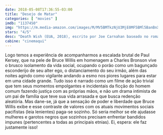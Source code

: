 ```yaml
---
date: 2018-05-08T17:36:55-03:00
title: "Desejo de Matar"
categories: [ "movies" ]
imdb: "1137450"
img: "https://m.media-amazon.com/images/M/MV5BMTkzNjU3MjE0MF5BMl5BanBnXkFtZTgwNTIyNDk0NDM@._V1_SY150_CR0,0,101,150_.jpg"
stars: "4/5"
desc: "Death Wish (EUA, 2018), escrito por Joe Carnahan baseado no romance de Brian Garfield e no filme de 1974 de Wendell Mayes, dirigido por Eli Roth, com Bruce Willis, Vincent D'Onofrio, Elisabeth Shue."
cabine: "cinemaqui"
---
```

Logo temos a experiência de acompanharmos a escalada brutal de Paul Kersey, que na pele de Bruce Willis em homenagem a Charles Bronson vive o brusco isolamento da vida social, ocupando o porão como um bagunçado esconderijo de seu alter ego, o distanciamento do seu irmão, além das noites agindo como vigilante andando a esmo nos piores lugares para estar em uma cidade grande. Tudo isso é narrado como um filme de ação trivial que tem seus momentos empolgantes e incidentais da ficção do homem comum fazendo justiça com as próprias mãos, e não um drama intimista de um pai de família que teve sua vida arrasada e que busca redenção aleatória. Mas dane-se, já que a sensação de poder e liberdade que Bruce Willis exibe e esse contraste de valores com os atuais movimentos sociais pacifistas (leia lenientes) paga-se sozinho. Só seria melhor se ele ajudasse mulheres e garotos negros que sozinhos precisam enfrentar bandidos impunes (pertencentes a todas as principais etnias). Ei, espera: ele faz justamente isso!
